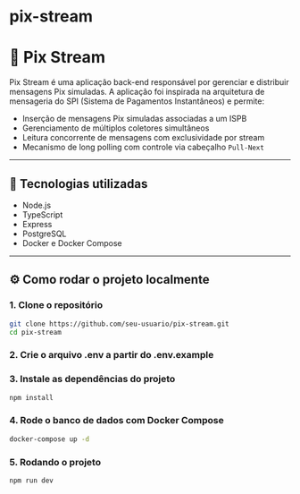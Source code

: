 # pix-stream

# 📡 Pix Stream

Pix Stream é uma aplicação back-end responsável por gerenciar e distribuir mensagens Pix simuladas. A aplicação foi inspirada na arquitetura de mensageria do SPI (Sistema de Pagamentos Instantâneos) e permite:

- Inserção de mensagens Pix simuladas associadas a um ISPB
- Gerenciamento de múltiplos coletores simultâneos
- Leitura concorrente de mensagens com exclusividade por stream
- Mecanismo de long polling com controle via cabeçalho `Pull-Next`

---

## 🚀 Tecnologias utilizadas

- Node.js
- TypeScript
- Express
- PostgreSQL
- Docker e Docker Compose

---

## ⚙️ Como rodar o projeto localmente
###
### 1. Clone o repositório

```bash
git clone https://github.com/seu-usuario/pix-stream.git
cd pix-stream
```

### 2. Crie o arquivo .env a partir do .env.example

### 3. Instale as dependências do projeto

```bash
npm install
```

### 4. Rode o banco de dados com Docker Compose

```bash
docker-compose up -d
```

### 5. Rodando o projeto

```bash
npm run dev
```
